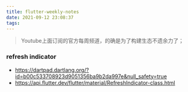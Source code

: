 ```yaml
---
title: flutter-weekly-notes
date: 2021-09-12 23:08:37
tags:
---
```

> Youtube上面订阅的官方每周频道，的确是为了构建生态不遗余力了；
### refresh indicator
- https://dartpad.dartlang.org/?id=b00c533708923d9051356ba9b2da997e&null_safety=true
- https://api.flutter.dev/flutter/material/RefreshIndicator-class.html

